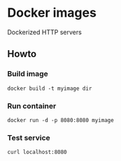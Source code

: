 # Docker images

Dockerized HTTP servers

## Howto

### Build image
`docker build -t myimage dir`

### Run container
`docker run -d -p 8080:8080 myimage`

### Test service
`curl localhost:8080`
